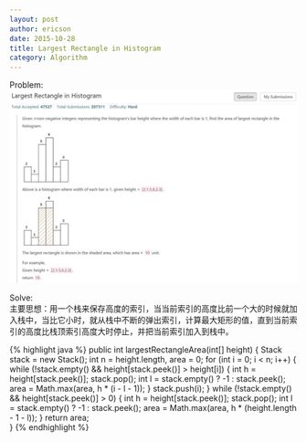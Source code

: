 ```yaml
---
layout: post
author: ericson
date: 2015-10-28
title: Largest Rectangle in Histogram
category: Algorithm
---
```


Problem:<br/>
![题目](https://github.com/ericsonyc/ericsonyc.github.io/raw/master/images/leetcode84.jpg)

Solve:<br/>
主要思想：用一个栈来保存高度的索引，当当前索引的高度比前一个大的时候就加入栈中，当比它小时，就从栈中不断的弹出索引，计算最大矩形的值，直到当前索引的高度比栈顶索引高度大时停止，并把当前索引加入到栈中。

{% highlight java %}
public int largestRectangleArea(int[] height) {
     Stack<Integer> stack = new Stack<Integer>();
        int n = height.length, area = 0;
        for (int i = 0; i < n; i++) {
            while (!stack.empty() && height[stack.peek()] > height[i]) {
                int h = height[stack.peek()];
                stack.pop();
                int l = stack.empty() ? -1 : stack.peek();
                area = Math.max(area, h * (i - l - 1));
            }
            stack.push(i);
        }
        while (!stack.empty() && height[stack.peek()] > 0) {
            int h = height[stack.peek()];
            stack.pop();
            int l = stack.empty() ? -1 : stack.peek();
            area = Math.max(area, h * (height.length - 1 - l));
        }
        return area;   
}
{% endhighlight %}